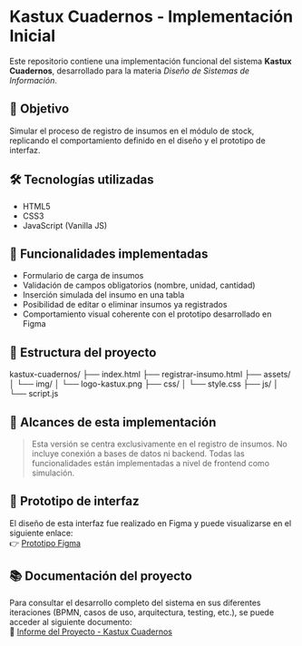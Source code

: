 # Kastux Cuadernos - Implementación Inicial

Este repositorio contiene una implementación funcional del sistema **Kastux Cuadernos**, desarrollado para la materia *Diseño de Sistemas de Información*.

## 🎯 Objetivo

Simular el proceso de registro de insumos en el módulo de stock, replicando el comportamiento definido en el diseño y el prototipo de interfaz.

## 🛠️ Tecnologías utilizadas

- HTML5  
- CSS3  
- JavaScript (Vanilla JS)

## 🚀 Funcionalidades implementadas

- Formulario de carga de insumos
- Validación de campos obligatorios (nombre, unidad, cantidad)
- Inserción simulada del insumo en una tabla
- Posibilidad de editar o eliminar insumos ya registrados
- Comportamiento visual coherente con el prototipo desarrollado en Figma

## 📁 Estructura del proyecto
kastux-cuadernos/
├── index.html
├── registrar-insumo.html
├── assets/
│   └── img/
│       └── logo-kastux.png
├── css/
│   └── style.css
├── js/
│   └── script.js


## 📌 Alcances de esta implementación

> Esta versión se centra exclusivamente en el registro de insumos. No incluye conexión a bases de datos ni backend. Todas las funcionalidades están implementadas a nivel de frontend como simulación.

## 🎨 Prototipo de interfaz

El diseño de esta interfaz fue realizado en Figma y puede visualizarse en el siguiente enlace:  
👉 [Prototipo Figma](https://www.figma.com/proto/cTcnBuUN9NiahbDgdrEnYD/Dise%C3%B1o-de-Sistemas-de-Informaci%C3%B3n---Prototipo-de-Interfaz-Kastux-Cuadernos?node-id=1-2&t=manGvQijUEdGJElD-1)

## 📚 Documentación del proyecto

Para consultar el desarrollo completo del sistema en sus diferentes iteraciones (BPMN, casos de uso, arquitectura, testing, etc.), se puede acceder al siguiente documento:  
📄 [Informe del Proyecto - Kastux Cuadernos](https://docs.google.com/document/d/1uePfH3n_oSxM7uFM5ABz2U86ceFpolxuCU9sibhyvos/edit?usp=sharing)
